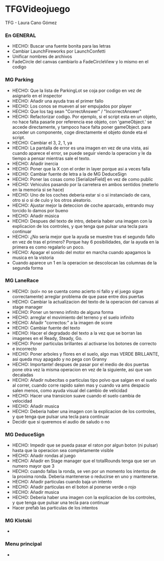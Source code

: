 # TFGVideojuego
TFG - Laura Cano Gómez



### En GENERAL
- HECHO: Buscar una fuente bonita para las letras
- Cambiar LaunchFireworks por LaunchConfetti
- Unificar nombres de archivos
- FadeCircle del canvas cambiarlo a FadeCircleView y lo mismo en el codigo


### MG Parking
- HECHO: Que la lista de ParkingLot se coja por codigo en vez de asignarlo en el inspector 
- HECHO: Añadir una ayuda tras el primer fallo
- HECHO: Los conos se mueven al ser empujados por player
- HECHO: Que los tag sean "CorrectAnswer" / "IncorrectAnswer"
- HECHO: Refactorizar codigo. Por ejemplo, si el script esta en un objeto, no hace falta pasarle por referencia ese objeto, con 'gameObject.' se accede directamente, y tampoco hace falta poner gameObject. para acceder un componente, coge directamente el objeto donde eta el script.
- HECHO: Cambiar el 3, 2, 1, ya
- HECHO: La pantalla de error es una imagen en vez de una vista, asi cuando aparece el error, se puede seguir viendo la operacion y le da tiempo a pensar mientras sale el texto.
- HECHO: Añadir inercia
- HECHO: Poner que la X con el order in layer porque asi a veces falla
- HECHO: Cambiar fuente de letra a la de MG DeduceSign
- HECHO: Poner las cosas como [SerializeField] en vez de como public
- HECHO: Vehiculos pasando por la carretera en ambos sentidos (meterlo en la memoria si se hace)
- HECHO: Uno de los coches deberia estar si o si instanciado de cara, otro si o si de culo y los otros aleatorio.
- HECHO: Ajustar mejor la  deteccion de coche aparcado, entrando muy torcido lo damos por bueno
- HECHO: Añadir música
- HECHO: Despues del texto de intro, deberia haber una imagen con la explicacion de los controles, y que tenga que pulsar una tecla para continuar
- HECHO: ¿No seria mejor que la ayuda se muestre tras el segundo fallo en vez de tras el primero? Porque hay 6 posibilidades, dar la ayuda en la primera es como regalarlo un poco.
- HECHO: Apagar el sonido del motor en marcha cuando apagamos la musica en la vistoria
- Cuando aparece un 1 en la operacion se descolocan las columnas de la segunda forma

### MG LaneRace
- HECHO: (sol= no se cuenta como acierto ni fallo y el juego sigue correctamente) arreglar problema de que pase entre dos puertas
- HECHO: Cambiar la actualizacion del texto de la operacion del canvas al stage manager
- HECHO: Poner un terreno infinito de alguna forma
- HECHO: arreglar el movimiento del terreno y el suelo infinito
- HECHO: Añadir "correctos:" a la imagen de score
- HECHO: Cambiar fuente del texto
- HECHO: Hacer el degradado del texto a la vez que se borran las imagenes en el Ready, Steady, Go.
- HECHO: Poner particulas brillantes al activarse los botones de correcto e incorrecto
- HECHO: Poner arboles y flores en el suelo, algo mas VERDE BRILLANTE, asi queda muy apagado y no pega con Granny
- HECHO: Importante! despues de pasar por el medio de dos puertas pone otra vez la misma operacion en vez de la siguiente, asi que van decaladas
- HECHO: Añadir nubecitas o particulas tipo polvo que salgan en el suelo al correr, cuando corre rapido salen mas y cuando va ams despacio salen menos, como ayuda visual del cambio de velicidad
- HECHO: Hacer una transicion suave cuando el suelo cambia de velocidad
- HECHO: Añadir musica
- HECHO: Deberia haber una imagen con la explicacion de los controles, y que tenga que pulsar una tecla para continuar
- Decidir que si queremos el audio de saludo o no



### MG DeduceSign
- HECHO: Impedir que se pueda pasar el raton por algun boton (ni pulsar) hasta que la operacion sea completamente visible
- HECHO: Añadir rondas al juego
- HECHO: Añadir en Stage manager que el totalRounds tenga que ser un numero mayor que 3
- HECHO: cuando fallas la ronda, se ven por un momento los intentos de la proxima ronda. Deberia mantenerse o reducirse en uno y mantenerse.
- HECHO: Añadir particulas cuando baja un intento
- HECHO: Añadir particulas en el boton al ponerse verde o rojo
- HECHO: Añadir musica
- HECHO: Deberia haber una imagen con la explicacion de los controles, y que tenga que pulsar una tecla para continuar
- Hacer prefab las particulas de los intentos


### MG Klotski
- 


### Menu principal
- 


